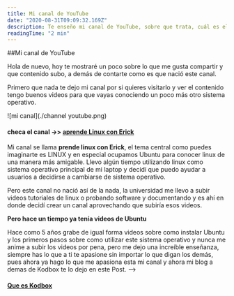 ```yaml
---
title: Mi canal de YouTube
date: "2020-08-31T09:09:32.169Z"
description: Te enseño mi canal de YouTube, sobre que trata, cuál es el contenido que subo y una breve historia.
readingTime: "2 min"
---
```


##Mi canal de YouTube

Hola de nuevo, hoy te mostraré un poco sobre lo que me gusta compartir y que contenido subo, a demás de contarte como es que nació este canal.

Primero que nada te dejo mi canal por si quieres visitarlo y ver el contenido tengo buenos videos para que vayas conociendo un poco más otro sistema operativo.

![mi canal](./channel youtube.png)
#### checa el  canal ->> [aprende Linux con Erick](https://www.youtube.com/channel/UCGLuuccCgpbBrPB_NBD1FGw)

Mi canal se llama __prende linux con Erick__, el tema central como puedes imaginarte es LINUX y en especial ocupamos Ubuntu para conocer linux de una manera más amigable. Llevo algún tiempo utilizando linux como sistema operativo principal de mi laptop y decidí que puedo ayudar a usuarios a decidirse a cambiarse de sistema operativo.

Pero este canal no nació así de la nada, la universidad me llevo a subir videos tutoriales de linux o probando software y documentando y es ahí en donde decidí crear un canal aprovechando que subiría esos videos. 

**Pero hace un tiempo ya tenía videos de Ubuntu**

Hace como 5 años grabe de igual forma videos sobre como instalar Ubuntu y los primeros pasos sobre como utilizar este sistema operativo y nunca me anime a subir los videos por pena, pero me dejo una increíble enseñanza, siempre has lo que a ti te apasione sin importar lo que digan los demás, pues ahora ya hago lo que me apasiona esta mi canal y ahora mi blog a demas de Kodbox te lo dejo en este Post. -->

#### [Que es Kodbox](https://erick-ruiz-blog.netlify.app/kodbox/)